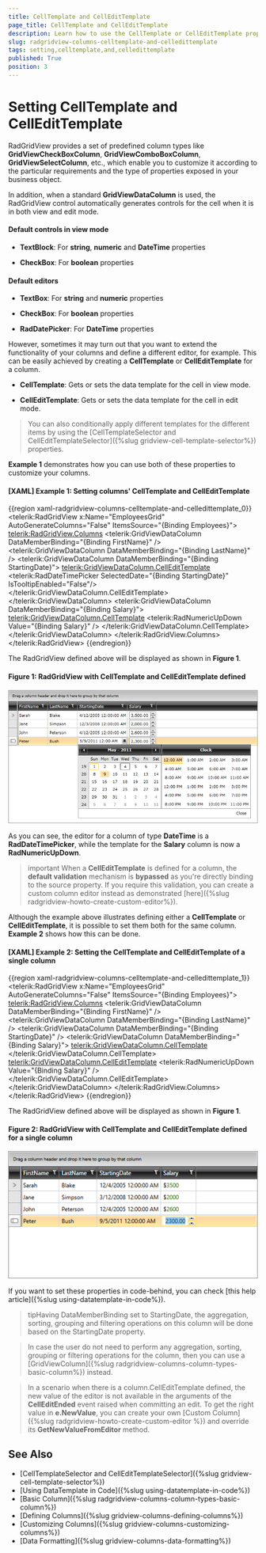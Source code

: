 ```yaml
---
title: CellTemplate and CellEditTemplate
page_title: CellTemplate and CellEditTemplate
description: Learn how to use the CellTemplate or CellEditTemplate properties to extend the functionality of the columns in RadGridView - Telerik's {{ site.framework_name }} DataGrid.
slug: radgridview-columns-celltemplate-and-celledittemplate
tags: setting,celltemplate,and,celledittemplate
published: True
position: 3
---
```


# Setting CellTemplate and CellEditTemplate

RadGridView provides a set of predefined column types like __GridViewCheckBoxColumn__, __GridViewComboBoxColumn__, __GridViewSelectColumn__, etc., which enable you to customize it according to the particular requirements and the type of properties exposed in your business object.

In addition, when a standard **GridViewDataColumn** is used, the RadGridView control automatically generates controls for the cell when it is in both view and edit mode.

#### Default controls in view mode

* __TextBlock__: For **string**, **numeric** and **DateTime** properties

* __CheckBox__: For **boolean** properties

#### Default editors

* __TextBox__: For **string** and **numeric** properties

* __CheckBox__: For **boolean** properties

* __RadDatePicker__: For **DateTime** properties

However, sometimes it may turn out that you want to extend the functionality of your columns and define a different editor, for example. This can be easily achieved by creating a __CellTemplate__ or __CellEditTemplate__ for a column.

* __CellTemplate__: Gets or sets the data template for the cell in view mode.

* __CellEditTemplate__: Gets or sets the data template for the cell in edit mode.

>You can also conditionally apply different templates for the different items by using the [CellTemplateSelector and CellEditTemplateSelector]({%slug gridview-cell-template-selector%}) properties.

**Example 1** demonstrates how you can use both of these properties to customize your columns.

#### __[XAML] Example 1: Setting columns' CellTemplate and CellEditTemplate__

{{region xaml-radgridview-columns-celltemplate-and-celledittemplate_0}}
	<telerik:RadGridView x:Name="EmployeesGrid" AutoGenerateColumns="False" ItemsSource="{Binding Employees}">
	    <telerik:RadGridView.Columns>
	        <telerik:GridViewDataColumn DataMemberBinding="{Binding FirstName}" />
	        <telerik:GridViewDataColumn DataMemberBinding="{Binding LastName}" />
	        <telerik:GridViewDataColumn DataMemberBinding="{Binding StartingDate}">
	            <telerik:GridViewDataColumn.CellEditTemplate>
	                <DataTemplate>
	                    <telerik:RadDateTimePicker SelectedDate="{Binding StartingDate}" IsTooltipEnabled="False"/>
	                </DataTemplate>
	            </telerik:GridViewDataColumn.CellEditTemplate>
	        </telerik:GridViewDataColumn>
	        <telerik:GridViewDataColumn DataMemberBinding="{Binding Salary}">
	            <telerik:GridViewDataColumn.CellTemplate>
	                <DataTemplate>
	                    <telerik:RadNumericUpDown Value="{Binding Salary}" />
	                </DataTemplate>
	            </telerik:GridViewDataColumn.CellTemplate>
	        </telerik:GridViewDataColumn>
	    </telerik:RadGridView.Columns>
	</telerik:RadGridView>
{{endregion}}

The RadGridView defined above will be displayed as shown in **Figure 1**.

#### Figure 1: RadGridView with CellTemplate and CellEditTemplate defined

![Telerik {{ site.framework_name }} DataGrid Cell Template Cell Edit Template](images/RadGridView_CellTemplate_CellEditTemplate.png)

As you can see, the editor for a column of type __DateTime__ is a __RadDateTimePicker__, while the template for the **Salary** column is now a __RadNumericUpDown__.

>important When a __CellEditTemplate__ is defined for a column, the __default validation__ mechanism is __bypassed__ as you're directly binding to the source property. If you require this validation, you can create a custom column editor instead as demonstrated [here]({%slug radgridview-howto-create-custom-editor%}).

Although the example above illustrates defining either a __CellTemplate__ or __CellEditTemplate__, it is possible to set them both for the same column. **Example 2** shows how this can be done.

#### __[XAML] Example 2: Setting the CellTemplate and CellEditTemplate of a single column__

{{region xaml-radgridview-columns-celltemplate-and-celledittemplate_1}}
	<telerik:RadGridView x:Name="EmployeesGrid" AutoGenerateColumns="False" ItemsSource="{Binding Employees}">
		<telerik:RadGridView.Columns>
			<telerik:GridViewDataColumn DataMemberBinding="{Binding FirstName}" />
			<telerik:GridViewDataColumn DataMemberBinding="{Binding LastName}" />
			<telerik:GridViewDataColumn DataMemberBinding="{Binding StartingDate}" />
			<telerik:GridViewDataColumn DataMemberBinding="{Binding Salary}">
				<telerik:GridViewDataColumn.CellTemplate>
					<DataTemplate>
						<StackPanel Orientation="Horizontal">
							<TextBlock Text="$" />
							<TextBlock Text="{Binding Salary}" Foreground="Green" />
						</StackPanel>
					</DataTemplate>
				</telerik:GridViewDataColumn.CellTemplate>
				<telerik:GridViewDataColumn.CellEditTemplate>
					<DataTemplate>
						<telerik:RadNumericUpDown Value="{Binding Salary}" />
					</DataTemplate>
				</telerik:GridViewDataColumn.CellEditTemplate>
			</telerik:GridViewDataColumn>
		</telerik:RadGridView.Columns>
	</telerik:RadGridView>
{{endregion}}

The RadGridView defined above will be displayed as shown in **Figure 1**.

#### Figure 2: RadGridView with CellTemplate and CellEditTemplate defined for a single column

![Telerik {{ site.framework_name }} DataGrid Cell Template Cell Edit Template](images/RadGridView_CellTemplate_CellEditTemplate2.png)

If you want to set these properties in code-behind, you can check [this help article]({%slug using-datatemplate-in-code%}).

>tipHaving DataMemberBinding set to StartingDate, the aggregation, sorting, grouping and filtering operations on this column will be done based on the StartingDate property.

>In case the user do not need to perform any aggregation, sorting, grouping or filtering operations for the column, then you can use a [GridViewColumn]({%slug radgridview-columns-column-types-basic-column%}) instead.

>In a scenario when there is a column.CellEditTemplate defined, the new value of the editor is not available in the arguments of the __CellEditEnded__ event raised when committing an edit. To get the right value in __e.NewValue__, you can create your own [Custom Column]({%slug radgridview-howto-create-custom-editor %}) and override its __GetNewValueFromEditor__ method.

## See Also

* [CellTemplateSelector and CellEditTemplateSelector]({%slug gridview-cell-template-selector%})
* [Using DataTemplate in Code]({%slug using-datatemplate-in-code%})
* [Basic Column]({%slug radgridview-columns-column-types-basic-column%})
* [Defining Columns]({%slug gridview-columns-defining-columns%})
* [Customizing Columns]({%slug gridview-columns-customizing-columns%})
* [Data Formatting]({%slug gridview-columns-data-formatting%})